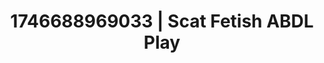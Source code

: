 ---
categories:
- Sensual cosplay
- Erotic adventure
- AI-generated
- Soft bondage
- Softcore vibes
- Pierced & proud
- ASMR
- Cosplay
image: /assets/images/1746688969033.jpg
layout: post
seo:
  description: Featured content with high-quality ABDL Play, Scat Fetish. HD images
    available.
  keywords: ABDL Play, Scat Fetish
  og_image: /assets/images/1746688969033.jpg
  schema_type: VisualArtwork
tags:
- '#1746688969033'
- Scat Fetish
- ABDL Play
title: 1746688969033 | Scat Fetish ABDL Play
---